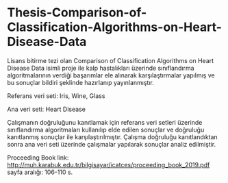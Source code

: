 # Thesis-Comparison-of-Classification-Algorithms-on-Heart-Disease-Data

Lisans bitirme tezi olan Comparison of Classification Algorithms on Heart Disease Data isimli proje ile kalp hastalıkları üzerinde
sınıflandırma algoritmalarının verdiği başarımlar ele alınarak karşılaştırmalar yapılmış ve bu sonuçlar bildiri şeklinde hazırlanıp yayınlanmıştır.

Referans veri seti: Iris, Wine, Glass

Ana veri seti: Heart Disease

Çalışmanın doğruluğunu kanıtlamak için referans veri setleri üzerinde sınıflandırma algoritmaları kullanılıp elde edilen sonuçlar ve doğruluğu
kanıtlanmış sonuçlar ile karşılaştırılmıştır. Çalışma doğruluğu kanıtlandıktan sonra ana veri seti üzerinde çalışmalar yapılarak sonuçlar analiz edilmiştir.

Proceeding Book link: http://muh.karabuk.edu.tr/bilgisayar/icatces/proceeding_book_2019.pdf
sayfa aralığı: 106-110 s.
